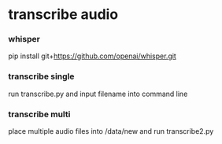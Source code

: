 # transcribe audio

### whisper

pip install git+https://github.com/openai/whisper.git

### transcribe single

run transcribe.py and input filename into command line

### transcribe multi

place multiple audio files into /data/new and run transcribe2.py
